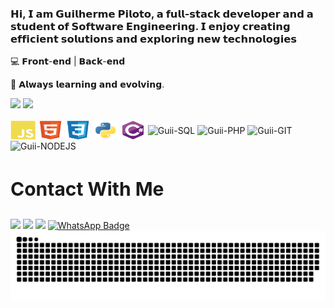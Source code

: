 
### 𝗛𝗶, 𝗜 𝗮𝗺 𝗚𝘂𝗶𝗹𝗵𝗲𝗿𝗺𝗲 𝗣𝗶𝗹𝗼𝘁𝗼, 𝗮 𝗳𝘂𝗹𝗹-𝘀𝘁𝗮𝗰𝗸 𝗱𝗲𝘃𝗲𝗹𝗼𝗽𝗲𝗿 𝗮𝗻𝗱 𝗮 𝘀𝘁𝘂𝗱𝗲𝗻𝘁 𝗼𝗳 𝗦𝗼𝗳𝘁𝘄𝗮𝗿𝗲 𝗘𝗻𝗴𝗶𝗻𝗲𝗲𝗿𝗶𝗻𝗴. 𝗜 𝗲𝗻𝗷𝗼𝘆 𝗰𝗿𝗲𝗮𝘁𝗶𝗻𝗴 𝗲𝗳𝗳𝗶𝗰𝗶𝗲𝗻𝘁 𝘀𝗼𝗹𝘂𝘁𝗶𝗼𝗻𝘀 𝗮𝗻𝗱 𝗲𝘅𝗽𝗹𝗼𝗿𝗶𝗻𝗴 𝗻𝗲𝘄 𝘁𝗲𝗰𝗵𝗻𝗼𝗹𝗼𝗴𝗶𝗲𝘀

💻 𝗙𝗿𝗼𝗻𝘁-𝗲𝗻𝗱 | 𝗕𝗮𝗰𝗸-𝗲𝗻𝗱</p>
🚀 𝗔𝗹𝘄𝗮𝘆𝘀 𝗹𝗲𝗮𝗿𝗻𝗶𝗻𝗴 𝗮𝗻𝗱 𝗲𝘃𝗼𝗹𝘃𝗶𝗻𝗴.</p>

<div>
    <a href="https://github.com/GuiiPiloto"></a>
    <img height="180em" src="https://github-readme-stats.vercel.app/api?username=GuiiPiloto&show_icons=true&bg_color=2b2b2b&title_color=00ff00&text_color=ffffff&icon_color=00ff00&include_all_commits=true&cache_seconds=1000"/>
    <img height="180em" src="https://github-readme-stats.vercel.app/api/top-langs/?username=GuiiPiloto&layout=compact&langs_count=16&bg_color=2b2b2b&title_color=00ff00&text_color=ffffff&icon_color=00ff00&cache_seconds=1000""/>
</div>

<div style="display: inline_block"><br>
  <img align="center" alt="Guii-Js" height="30" width="40" src="https://raw.githubusercontent.com/devicons/devicon/master/icons/javascript/javascript-plain.svg">
  <img align="center" alt="Guii-HTML" height="30" width="40" src="https://raw.githubusercontent.com/devicons/devicon/master/icons/html5/html5-original.svg">
  <img align="center" alt="Guii-CSS" height="30" width="40" src="https://raw.githubusercontent.com/devicons/devicon/master/icons/css3/css3-original.svg">
  <img align="center" alt="Guii-Python" height="30" width="40" src="https://raw.githubusercontent.com/devicons/devicon/master/icons/python/python-original.svg">
  <img align="center" alt="Guii-Csharp" height="30" width="40" src="https://raw.githubusercontent.com/devicons/devicon/master/icons/csharp/csharp-original.svg">
  <img align="center" alt="Guii-SQL" height="30" width="40" src="https://cdn.jsdelivr.net/gh/devicons/devicon@latest/icons/sqldeveloper/sqldeveloper-original.svg">
  <img align="center" alt="Guii-PHP" height="30" width="40" src="https://cdn.jsdelivr.net/gh/devicons/devicon@latest/icons/php/php-original.svg">
  <img align="center" alt="Guii-GIT" height="30" width="40" src="https://cdn.jsdelivr.net/gh/devicons/devicon@latest/icons/git/git-original.svg">
  <img align="center" alt="Guii-NODEJS" height="30" width="40" src="https://cdn.jsdelivr.net/gh/devicons/devicon@latest/icons/nodejs/nodejs-original-wordmark.svg">
</div>

<h3 style="font-size: 30px;">
  Contact With Me
</h3>

<div> 
  <a href="https://instagram.com/Guii_Piloto__" target="_blank"><img src="https://img.shields.io/badge/-Instagram-%23E4405F?style=for-the-badge&logo=instagram&logoColor=white" target="_blank"></a>
  <a href = "mailto:gpiloto35@gmail.com"><img src="https://img.shields.io/badge/-Gmail-%23333?style=for-the-badge&logo=gmail&logoColor=white" target="_blank"></a>
  <a href="https://www.linkedin.com/in/guilherme-piloto-8a1a892b7" target="_blank"><img src="https://img.shields.io/badge/LinkedIn-0077B5?style=for-the-badge&logo=linkedin&logoColor=white" target="_blank"></a>
  <a href="https://wa.me/qr/MEWT4NS2HJPYF1" target="_blank"><img src="https://img.shields.io/badge/WhatsApp-25D366?style=for-the-badge&logo=whatsapp&logoColor=white" alt="WhatsApp Badge"></a>
</div>

<picture align="center">
  <source media="(prefers-color-scheme: dark)" srcset="https://raw.githubusercontent.com/GuiiPiloto/GuiiPiloto/output/github-contribution-grid-snake-dark.svg?cache_buster=12345">
  <source media="(prefers-color-scheme: light)" srcset="https://raw.githubusercontent.com/GuiiPiloto/GuiiPiloto/output/github-contribution-grid-snake-dark.svg?cache_buster=12345">
  <img align="center" alt="github contribution grid snake animation" src="https://raw.githubusercontent.com/GuiiPiloto/GuiiPiloto/output/github-contribution-grid-snake.svg?cache_buster=12345">
</picture>
